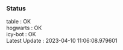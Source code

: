 ### Status


table : OK  
hogwarts : OK  
icy-bot : OK  
Latest Update : 2023-04-10 11:06:08.979601
